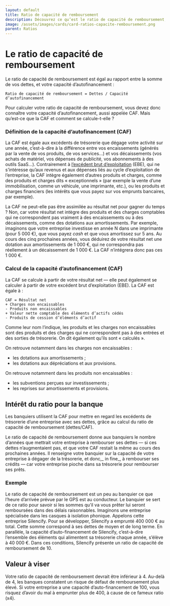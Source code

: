```yaml
---
layout: default
title: Ratio de capacité de remboursement
description: Découvrez ce qu’est le ratio de capacité de remboursement, et comment le calculer.
image: /assets/images/cards/card-ratios-capacite-remboursement.png
parent: Ratios
---
```


# Le ratio de capacité de remboursement

Le ratio de capacité de remboursement est égal au rapport entre la somme de vos dettes, et votre capacité d’autofinancement :

```
Ratio de capacité de remboursement = Dettes / Capacité d’autofinancement
```

Pour calculer votre ratio de capacité de remboursement, vous devez donc connaître votre capacité d’autofinancement, aussi appelée CAF. Mais qu’est-ce que la CAF et comment se calcule-t-elle ?

### Définition de la capacité d’autofinancement (CAF)

La CAF est égale aux excédents de trésorerie que dégage votre activité sur une année, c’est-à-dire à la différence entre vos encaissements (générés par la vente de vos produits, de vos services…) et vos décaissements (vos achats de matériel, vos dépenses de publicité, vos abonnements à des outils SaaS…). Contrairement à [l’excédent brut d’exploitation](https://docs.google.com/document/d/1UDdvrctvYxUZsCVq3K6SntGirQ-Yd0oAaD4LLi58jLE/edit#) (EBE), qui ne s’intéresse qu’aux revenus et aux dépenses liés au cycle d’exploitation de l’entreprise, la CAF intègre également d’autres produits et charges, comme des produits et charges dits « exceptionnels » (par exemple la vente d’une immobilisation, comme un véhicule, une imprimante, etc.), ou les produits et charges financiers (les intérêts que vous payez sur vos emprunts bancaires, par exemple).

La CAF ne peut-elle pas être assimilée au résultat net pour gagner du temps ? Non, car votre résultat net intègre des produits et des charges comptables qui ne correspondent pas vraiment à des encaissements ou à des décaissements, comme des dotations aux amortissements. Par exemple, imaginons que votre entreprise investisse en année N dans une imprimante (pour 5 000 €), que vous payez _cash_ et que vous amortissez sur 5 ans. Au cours des cinq prochaines années, vous déduirez de votre résultat net une dotation aux amortissements de 1 000 €, qui ne correspondra pas réellement à un décaissement de 1 000 €. La CAF n’intégrera donc pas ces 1 000 €.

### Calcul de la capacité d’autofinancement (CAF)

La CAF se calcule à partir de votre résultat net — elle peut également se calculer à partir de votre excédent brut d’exploitation (EBE). La CAF est égale à :

```
CAF = Résultat net
+ Charges non encaissables
- Produits non encaissables
+ Valeur nette comptable des éléments d’actifs cédés
- Produits de cession d’éléments d’actif
```

Comme leur nom l’indique, les produits et les charges non encaissables sont des produits et des charges qui ne correspondent pas à des entrées et des sorties de trésorerie. On dit également qu’ils sont « calculés ».

On retrouve notamment dans les charges non encaissables :

- les dotations aux amortissements ;
- les dotations aux dépréciations et aux provisions.

On retrouve notamment dans les produits non encaissables :

- les subventions perçues sur investissements ;
- les reprises sur amortissements et provisions.

## Intérêt du ratio pour la banque

Les banquiers utilisent la CAF pour mettre en regard les excédents de trésorerie d’une entreprise avec ses dettes, grâce au calcul du ratio de capacité de remboursement (dettes/CAF).

Le ratio de capacité de remboursement donne aux banquiers le nombre d’années que mettrait votre entreprise à rembourser ses dettes — si ces dettes n’augmentaient pas, et que votre CAF restait la même au cours des prochaines années. Il renseigne votre banquier sur la capacité de votre entreprise à dégager de la trésorerie, et donc,_ in fine_, à rembourser ses crédits — car votre entreprise pioche dans sa trésorerie pour rembourser ses prêts.

### Exemple

Le ratio de capacité de remboursement est un peu au banquier ce que l’heure d’arrivée prévue par le GPS est au conducteur. Le banquier se sert de ce ratio pour savoir si les sommes qu’il va vous prêter lui seront remboursées dans des délais raisonnables. Imaginons une entreprise spécialisée dans les casques à isolation phonique. Appelons cette entreprise Silencify. Pour se développer, Silencify a emprunté 400 000 € au total. Cette somme correspond à ses dettes de moyen et de long terme. En parallèle, la capacité d’auto-financement de Silencify, c’est-à-dire l’ensemble des éléments qui alimentent sa trésorerie chaque année, s’élève à 40 000 €. Dans ces conditions, Silencify présente un ratio de capacité de remboursement de 10.

## Valeur à viser

Votre ratio de capacité de remboursement devrait être inférieur à 4. Au-delà de 4, les banques constatent un risque de défaut de remboursement plus élevé. Si votre entreprise a une capacité d’auto-financement de 100, vous risquez d’avoir du mal à emprunter plus de 400, à cause de ce fameux ratio (x4).
